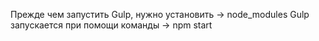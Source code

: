 Прежде чем запустить Gulp, нужно установить  -> node_modules
Gulp запускается при помощи команды -> npm start